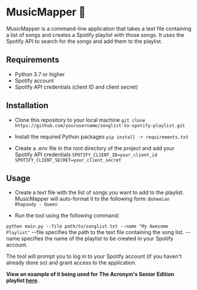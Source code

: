 # MusicMapper 🎵
MusicMapper is a command-line application that takes a text file containing a list of songs and creates a Spotify playlist with those songs. It uses the Spotify API to search for the songs and add them to the playlist.

## Requirements
- Python 3.7 or higher
- Spotify account
- Spotify API credentials (client ID and client secret)

## Installation
- Clone this repository to your local machine
``` git clone https://github.com/yourusername/songlist-to-spotify-playlist.git ```

- Install the required Python packages
```pip install -r requirements.txt```

- Create a .env file in the root directory of the project and add your Spotify API credentials
```SPOTIFY_CLIENT_ID=your_client_id ```
``` SPOTIFY_CLIENT_SECRET=your_client_secret```

## Usage
- Create a text file with the list of songs you want to add to the playlist. MusicMapper will auto-format it to the following form:
```Bohemian Rhapsody - Queen```

- Run the tool using the following command:

```python main.py --file path/to/songlist.txt --name "My Awesome Playlist"```
--file specifies the path to the text file containing the song list.
--name specifies the name of the playlist to be created in your Spotify account.

The tool will prompt you to log in to your Spotify account (if you haven't already done so) and grant access to the application.

**View an example of it being used for The Acronym's Senior Edition playlist [here](https://open.spotify.com/playlist/0KfunDiIBJvMmPVKtA0SRe).**
